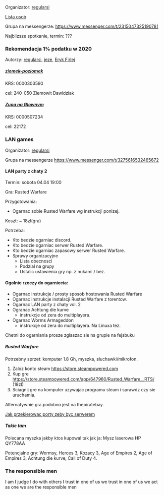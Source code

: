 Organizator: [regularsi](https://towers-of-trust.herokuapp.com/show_group/1?tab=tower&tower_id=1)

[Lista osob](https://towers-of-trust.herokuapp.com/show_group/1?tab=members)

Grupa na messengerze: https://www.messenger.com/t/2315047325190781

Najblizsze spotkanie, termin: ???

### Rekomendacja 1% podatku w 2020

Autorzy:
[regularsi](https://towers-of-trust.herokuapp.com/show_group/1?tab=tower&tower_id=1),
[jeze](https://towers-of-trust.herokuapp.com/show_group/1?tab=tower&tower_id=2),
[Eryk Firlej](https://towers-of-trust.herokuapp.com/show_group/1?tab=members)

##### [ziomek-poziomek](https://www.facebook.com/ziomekpoziomek2011/)

KRS: 0000303590

cel: 240-050 Ziemowit Dawidziak

##### [Zupa na Glownym](https://www.facebook.com/ZupaNaGlownym/posts/868633420247116?__tn__=K-R)

KRS: 0000507234

cel: 22172


### LAN games

Organizator: [regularsi](https://towers-of-trust.herokuapp.com/show_group/1?tab=tower&tower_id=1)

Grupa na messengerze https://www.messenger.com/t/3275616532465672

#### LAN party z chaty 2

Termin: sobota 04.04 19:00

Gra: Rusted Warfare

Przygotowania:
- Ogarnac sobie Rusted Warfare wg instrukcji ponizej.

Koszt: ~ 18zl(gra)

Potrzeba:
- Kto bedzie ogarniac discord.
- Kto bedzie ogarniac serwer Rusted Warfare.
- Kto bedzie ogarniac zapasowy serwer Rusted Warfare.
- Sprawy organizacyjne
  - Lista obecnosci
  - Podzial na grupy
  - Ustalic ustawienia gry np. z nukami / bez.

#### Ogolnie rzeczy do ogarniecia:
- Ogarnac instrukcje / prosty sposob hostowania Rusted Warfare
- Ogarnac instrukcje instalacji Rusted Warfare z torentow.
- Ogarnac LAN party z chaty vol. 2
- Ogranac Achtung die kurve
  - instrukcje od zera do multiplayera.
- Ogarnac Worms Armageddon
  - instrukcje od zera do multiplayera. Na Linuxa tez.

Chetni do ogarniania prosze zglaszac sie na grupie na fejsbuku

##### Rusted Warfare

Potrzebny sprzet: komputer 1.8 Gh, myszka, sluchawki/mikrofon.

 1. Zaloz konto steam https://store.steampowered.com
 2. Kup gre https://store.steampowered.com/app/647960/Rusted_Warfare__RTS/ (18zl)
 3. Sciagnij gre na komputer uzywajac programu steam i sprawdz czy sie uruchamia.

 Alternatywnie gra podobno jest na thepiratebay.

[Jak przekierowac porty zeby byc serwerem](https://portforward.com/rusted-warfare/)

##### Takie tam

Polecana myszka jakby ktos kupowal tak jak ja: Mysz laserowa HP QY778AA

Potencjalne gry: Wormsy, Heroes 3, Kozacy 3, Age of Empires 2, Age of Empires 3, Achtung die kurve, Call of Duty 4.

### The responsible men

I am
I judge
I do
with others
I trust in one of us
we trust in one of us
we act as one
we are the responsible men
